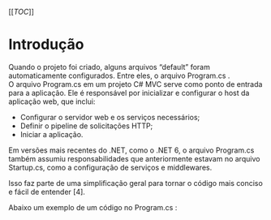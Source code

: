 [[_TOC_]]

# Introdução
      
Quando o projeto foi criado, alguns arquivos “default” foram automaticamente configurados. Entre eles, o arquivo Program.cs .  
O arquivo Program.cs em um projeto C# MVC serve como ponto de entrada para a aplicação. Ele é responsável por inicializar e configurar o host da aplicação web, que inclui:

- Configurar o servidor web e os serviços necessários;
- Definir o pipeline de solicitações HTTP;
- Iniciar a aplicação.

Em versões mais recentes do .NET, como o .NET 6, o arquivo Program.cs também assumiu responsabilidades que anteriormente estavam no arquivo Startup.cs, como a configuração de serviços e middlewares. 

Isso faz parte de uma simplificação geral para tornar o código mais conciso e fácil de entender [4].

Abaixo um exemplo de um código no Program.cs :

